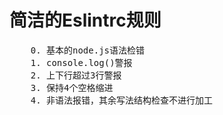<h1> 简洁的Eslintrc规则 </h1>
<pre>
    0. 基本的node.js语法检错
    1. console.log()警报
    2. 上下行超过3行警报
    3. 保持4个空格缩进
    4. 非语法报错，其余写法结构检查不进行加工
</pre>